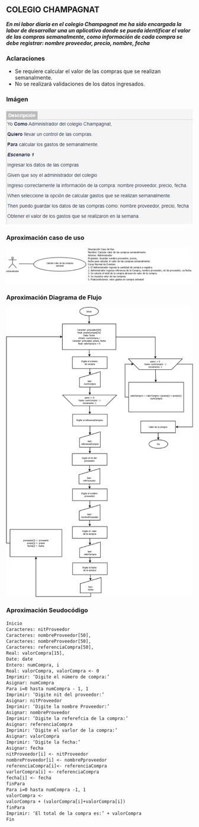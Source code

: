## COLEGIO CHAMPAGNAT
***En mi labor diaria en el colegio Champagnat me ha sido encargada la labor de desarrollar una un aplicativo donde se pueda identificar el valor de las compras semanalmente, como información de cada compra se debe registrar: nombre proveedor, precio, nombre, fecha***
### Aclaraciones
- Se requiere calcular el valor de las compras que se realizan semanalmente.
- No se realizará validaciones de los datos ingresados.
### Imágen
![Historia de usuario](https://github.com/joanlero/estructuradatos-2.io/blob/f0adcf5b9f4f988aa15d32d3a2dc8c3a92e6dc27/imagen.PNG)

### Aproximación caso de uso
![Casos de Uso](https://github.com/joanlero/estructuradatos-2.io/blob/9bca773e3918e2c18fdd5abebff0cca2a2ded1ff/Casos%20de%20usos.PNG)

### Aproximación Diagrama de Flujo
![Diagrma de Flujo](https://github.com/joanlero/estructuradatos-2.io/blob/7668622508874bc3447c571ba19baddd94e25746/diagramaFlujo.png)

### Aproximación Seudocódigo
~~~
Inicio
Caracteres: nitProveedor
Caracteres: nombreProveedor[50],
Caracteres: nombreProveedor[50],
Caracteres: referenciaCompra[50],
Real: valorCompra[15],
Date: date
Entero: numCompra, i
Real: valorCompra, valorCompra <- 0
Imprimir: ‘Digite el número de compra:’
Asignar: numCompra
Para i=0 hasta numCompra - 1, 1
Imprimir: ‘Digite nit del proveedor:’
Asignar: nitProveedor
Imprimir: ‘Digite la nombre Proveedor:’
Asignar: nombreProveedor
Imprimir: ‘Digite la referefcia de la compra:’
Asignar: referenciaCompra
Imprimir: ‘Digite el varlor de la compra:’
Asignar: valorCompra
Imprimir: ‘Digite la fecha:’
Asignar: fecha
nitProveedor[i] <- nitProveedor
nombreProveedor[i] <- nombrePproveedor
referenciaCompra[i]<- referenciaCompra
varlorCompra[i] <- referenciaCompra
fecha[i] <- fecha
finPara
Para i=0 hasta numCompra -1, 1
valorCompra <-
valorCompra + (valorCompra[i]+valorCompra[i])
finPara
Imprimir: ‘El total de la compra es:’ + valorCompra
Fin
~~~
